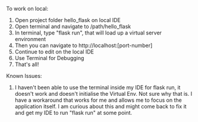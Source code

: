 To work on local: 
1. Open project folder hello_flask on local IDE 
2. Open terminal and navigate to /path/hello_flask
3. In terminal, type "flask run", that will load up a virtual server environment
4. Then you can navigate to http://localhost:[port-number]
5. Continue to edit on the local IDE 
6. Use Terminal for Debugging
7. That's all!

Known Issues:
1. I haven't been able to use the terminal inside my IDE for flask run, it doesn't work and doesn't initialise the Virtual Env. Not sure why that is. I have a workaround that works for me and allows me to focus on the application itself. I am curious about this and might come back to fix it and get my IDE to run "flask run" at some point.